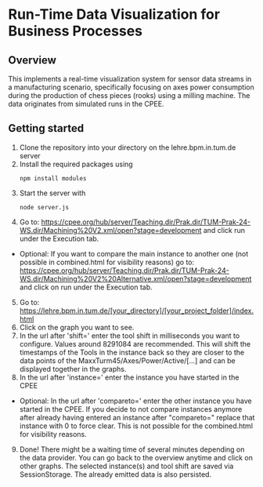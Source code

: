 # Run-Time Data Visualization for Business Processes
## Overview
This  implements a real-time visualization system for sensor data streams in a manufacturing scenario, specifically focusing on axes power consumption during the production of chess pieces (rooks) using a milling machine. The data originates from simulated runs in the CPEE.
## Getting started
1. Clone the repository into your directory on the lehre.bpm.in.tum.de server
2. Install the required packages using 
    ```
    npm install modules
    ```
3. Start the server with
    ```
    node server.js
    ```
4. Go to: https://cpee.org/hub/server/Teaching.dir/Prak.dir/TUM-Prak-24-WS.dir/Machining%20V2.xml/open?stage=development and click run under the Execution tab.

- Optional: If you want to compare the main instance to another one (not possible in combined.html for visibility reasons) go to: https://cpee.org/hub/server/Teaching.dir/Prak.dir/TUM-Prak-24-WS.dir/Machining%20V2%20Alternative.xml/open?stage=development and click on run under the Execution tab.
5. Go to: https://lehre.bpm.in.tum.de/[your_directory]/[your_project_folder]/index.html 
6. Click on the graph you want to see.
7. In the url after 'shift=' enter the tool shift in milliseconds you want to configure. Values around 8291084 are recommended. This will shift the timestamps of the Tools in the instance back so they are closer to the data points of the MaxxTurm45/Axes/Power/Active/[...] and can be displayed together in the graphs.
8. In the url after 'instance=' enter the instance you have started in the CPEE
- Optional: In the url after 'compareto=' enter the other instance you have started in the CPEE. If you decide to not compare instances anymore after already having entered an instance after "compareto=" replace that instance with 0 to force clear. This is not possible for the combined.html for visibility reasons.
9. Done! There might be a waiting time of several minutes depending on the data provider. You can go back to the overview anytime and click on other graphs. The selected instance(s) and tool shift are saved via SessionStorage. The already emitted data is also persisted.